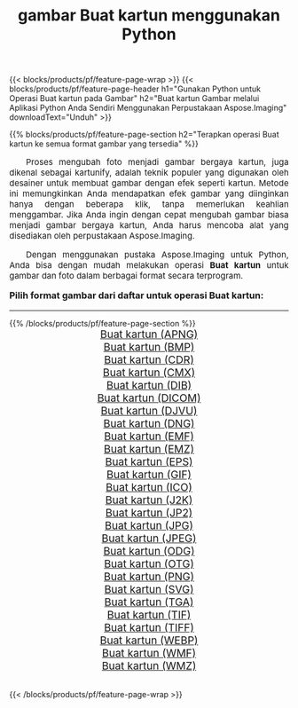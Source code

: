 ﻿---
title: gambar Buat kartun menggunakan Python 
weight: 3920
url: /id/python-net/cartoonify/ 
lang: id
langdirlevel: 2
locales: zh-hans,ja,it,ru,de,es,fr,nl,id,lt,pl,pt,vi,tr,ko,zh-hant,ar,hi,th,sv,cs,uk,he
description: Menerapkan pustaka Aspose.Imaging ke gambar dan foto Buat kartun menggunakan aplikasi Python dan API server Anda sendiri.
---

{{< blocks/products/pf/feature-page-wrap >}}
{{< blocks/products/pf/feature-page-header h1="Gunakan Python untuk Operasi Buat kartun pada Gambar" h2="Buat kartun Gambar melalui Aplikasi Python Anda Sendiri Menggunakan Perpustakaan Aspose.Imaging" downloadText="Unduh" >}}


{{% blocks/products/pf/feature-page-section  h2="Terapkan operasi Buat kartun ke semua format gambar yang tersedia" %}}
<p align="justify" style="text-indent:2em;font-size:15px;">
Proses mengubah foto menjadi gambar bergaya kartun, juga dikenal sebagai kartunify, adalah teknik populer yang digunakan oleh desainer untuk membuat gambar dengan efek seperti kartun. Metode ini memungkinkan Anda mendapatkan efek gambar yang diinginkan hanya dengan beberapa klik, tanpa memerlukan keahlian menggambar. Jika Anda ingin dengan cepat mengubah gambar biasa menjadi gambar bergaya kartun, Anda harus mencoba alat yang disediakan oleh perpustakaan Aspose.Imaging.
</p>
<p align="justify" style="text-indent:2em;font-size:15px;">
Dengan menggunakan pustaka Aspose.Imaging untuk Python, Anda bisa dengan mudah melakukan operasi <b>Buat kartun</b> untuk gambar dan foto dalam berbagai format secara terprogram.
</p>
<h3 style="margin-top:16px;">
Pilih format gambar dari daftar untuk operasi Buat kartun:
</h3>
<hr/>
{{% /blocks/products/pf/feature-page-section %}}
<div class="container-fluid productfamilypage bg-gray">
    <div class="convertypes bg-gray agp-content section">
        <div class="container">
		<div class="row other-converters" style="gap: 10px;font-size: 19px;text-align:center;">
		    <div class='col-md-3 other-converter remove-lp remove-rp'><a href="/imaging/id/python-net/cartoonify/apng/" style="padding:15px;">Buat kartun (APNG)</a></div><div class='col-md-3 other-converter remove-lp remove-rp'><a href="/imaging/id/python-net/cartoonify/bmp/" style="padding:15px;">Buat kartun (BMP)</a></div><div class='col-md-3 other-converter remove-lp remove-rp'><a href="/imaging/id/python-net/cartoonify/cdr/" style="padding:15px;">Buat kartun (CDR)</a></div><div class='col-md-3 other-converter remove-lp remove-rp'><a href="/imaging/id/python-net/cartoonify/cmx/" style="padding:15px;">Buat kartun (CMX)</a></div><div class='col-md-3 other-converter remove-lp remove-rp'><a href="/imaging/id/python-net/cartoonify/dib/" style="padding:15px;">Buat kartun (DIB)</a></div><div class='col-md-3 other-converter remove-lp remove-rp'><a href="/imaging/id/python-net/cartoonify/dicom/" style="padding:15px;">Buat kartun (DICOM)</a></div><div class='col-md-3 other-converter remove-lp remove-rp'><a href="/imaging/id/python-net/cartoonify/djvu/" style="padding:15px;">Buat kartun (DJVU)</a></div><div class='col-md-3 other-converter remove-lp remove-rp'><a href="/imaging/id/python-net/cartoonify/dng/" style="padding:15px;">Buat kartun (DNG)</a></div><div class='col-md-3 other-converter remove-lp remove-rp'><a href="/imaging/id/python-net/cartoonify/emf/" style="padding:15px;">Buat kartun (EMF)</a></div><div class='col-md-3 other-converter remove-lp remove-rp'><a href="/imaging/id/python-net/cartoonify/emz/" style="padding:15px;">Buat kartun (EMZ)</a></div><div class='col-md-3 other-converter remove-lp remove-rp'><a href="/imaging/id/python-net/cartoonify/eps/" style="padding:15px;">Buat kartun (EPS)</a></div><div class='col-md-3 other-converter remove-lp remove-rp'><a href="/imaging/id/python-net/cartoonify/gif/" style="padding:15px;">Buat kartun (GIF)</a></div><div class='col-md-3 other-converter remove-lp remove-rp'><a href="/imaging/id/python-net/cartoonify/ico/" style="padding:15px;">Buat kartun (ICO)</a></div><div class='col-md-3 other-converter remove-lp remove-rp'><a href="/imaging/id/python-net/cartoonify/j2k/" style="padding:15px;">Buat kartun (J2K)</a></div><div class='col-md-3 other-converter remove-lp remove-rp'><a href="/imaging/id/python-net/cartoonify/jp2/" style="padding:15px;">Buat kartun (JP2)</a></div><div class='col-md-3 other-converter remove-lp remove-rp'><a href="/imaging/id/python-net/cartoonify/jpg/" style="padding:15px;">Buat kartun (JPG)</a></div><div class='col-md-3 other-converter remove-lp remove-rp'><a href="/imaging/id/python-net/cartoonify/jpeg/" style="padding:15px;">Buat kartun (JPEG)</a></div><div class='col-md-3 other-converter remove-lp remove-rp'><a href="/imaging/id/python-net/cartoonify/odg/" style="padding:15px;">Buat kartun (ODG)</a></div><div class='col-md-3 other-converter remove-lp remove-rp'><a href="/imaging/id/python-net/cartoonify/otg/" style="padding:15px;">Buat kartun (OTG)</a></div><div class='col-md-3 other-converter remove-lp remove-rp'><a href="/imaging/id/python-net/cartoonify/png/" style="padding:15px;">Buat kartun (PNG)</a></div><div class='col-md-3 other-converter remove-lp remove-rp'><a href="/imaging/id/python-net/cartoonify/svg/" style="padding:15px;">Buat kartun (SVG)</a></div><div class='col-md-3 other-converter remove-lp remove-rp'><a href="/imaging/id/python-net/cartoonify/tga/" style="padding:15px;">Buat kartun (TGA)</a></div><div class='col-md-3 other-converter remove-lp remove-rp'><a href="/imaging/id/python-net/cartoonify/tif/" style="padding:15px;">Buat kartun (TIF)</a></div><div class='col-md-3 other-converter remove-lp remove-rp'><a href="/imaging/id/python-net/cartoonify/tiff/" style="padding:15px;">Buat kartun (TIFF)</a></div><div class='col-md-3 other-converter remove-lp remove-rp'><a href="/imaging/id/python-net/cartoonify/webp/" style="padding:15px;">Buat kartun (WEBP)</a></div><div class='col-md-3 other-converter remove-lp remove-rp'><a href="/imaging/id/python-net/cartoonify/wmf/" style="padding:15px;">Buat kartun (WMF)</a></div><div class='col-md-3 other-converter remove-lp remove-rp'><a href="/imaging/id/python-net/cartoonify/wmz/" style="padding:15px;">Buat kartun (WMZ)</a></div>
                </div>
        </div>
    </div>
</div>
<br/>

{{< /blocks/products/pf/feature-page-wrap >}}

